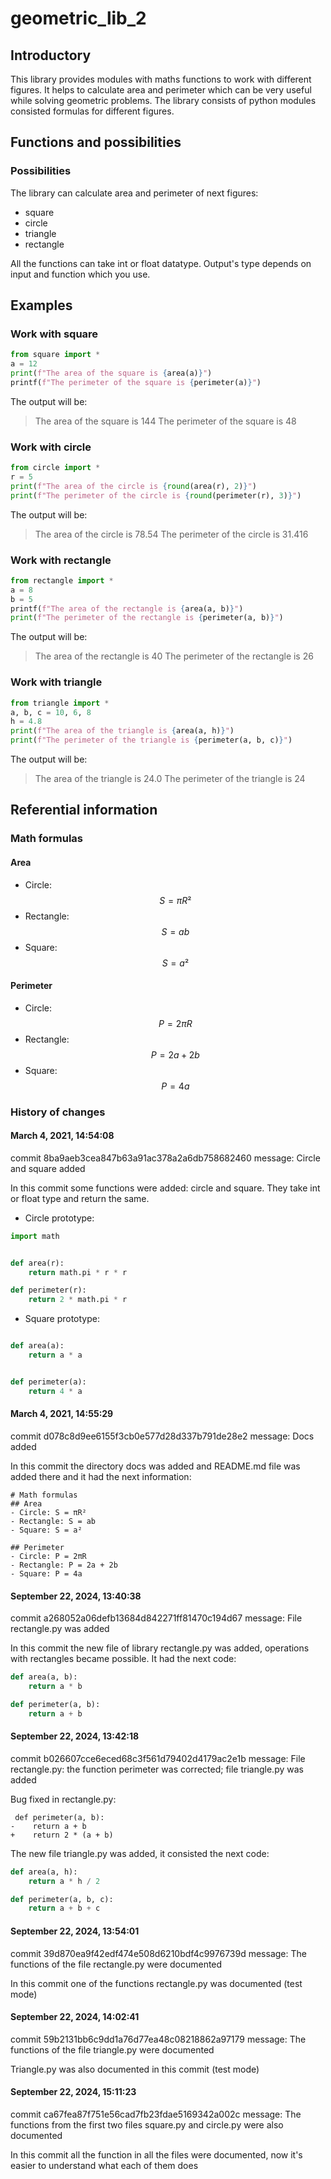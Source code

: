 # geometric_lib_2

## Introductory

This library provides modules with maths functions to work with different figures. 
It helps to calculate area and perimeter which can be very useful while solving geometric problems.
The library consists of python modules consisted formulas for different figures.

## Functions and possibilities

### Possibilities

The library can calculate area and perimeter of next figures:
- square
- circle
- triangle
- rectangle

All the functions can take int or float datatype. Output's type depends on input and function which you use.

## Examples

### Work with square

```python
from square import *
a = 12
print(f"The area of the square is {area(a)}")
printf(f"The perimeter of the square is {perimeter(a)}")
```

The output will be:

> The area of the square is 144
> The perimeter of the square is 48

### Work with circle

```python
from circle import *
r = 5
print(f"The area of the circle is {round(area(r), 2)}")
print(f"The perimeter of the circle is {round(perimeter(r), 3)}")
```

The output will be:

> The area of the circle is 78.54
> The perimeter of the circle is 31.416

### Work with rectangle

```python
from rectangle import *
a = 8
b = 5
printf(f"The area of the rectangle is {area(a, b)}")
print(f"The perimeter of the rectangle is {perimeter(a, b)}")
```

The output will be:

> The area of the rectangle is 40
> The perimeter of the rectangle is 26

### Work with triangle

```python
from triangle import *
a, b, c = 10, 6, 8
h = 4.8
print(f"The area of the triangle is {area(a, h)}")
print(f"The perimeter of the triangle is {perimeter(a, b, c)}")
```

The output will be:

> The area of the triangle is 24.0
> The perimeter of the triangle is 24

## Referential information

### Math formulas

#### Area
- Circle: $$ S = πR² $$
- Rectangle: $$ S = ab $$
- Square: $$ S = a² $$

#### Perimeter
- Circle: $$ P = 2πR $$
- Rectangle: $$ P = 2a + 2b $$
- Square: $$ P = 4a $$

### History of changes

#### March 4, 2021, 14:54:08

commit 8ba9aeb3cea847b63a91ac378a2a6db758682460
message: Circle and square added

In this commit some functions were added: circle and square. They take int or float type and return the same.

- Circle prototype:
```python
import math


def area(r):
    return math.pi * r * r

def perimeter(r):
    return 2 * math.pi * r

```

- Square prototype:
```python

def area(a):
    return a * a


def perimeter(a):
    return 4 * a

```

#### March 4, 2021, 14:55:29

commit d078c8d9ee6155f3cb0e577d28d337b791de28e2
message: Docs added

In this commit the directory docs was added and README.md file was added there and it had the next information:
```
# Math formulas
## Area
- Circle: S = πR²
- Rectangle: S = ab
- Square: S = a²

## Perimeter
- Circle: P = 2πR
- Rectangle: P = 2a + 2b
- Square: P = 4a
```

#### September 22, 2024, 13:40:38

commit a268052a06defb13684d842271ff81470c194d67
message: File rectangle.py was added

In this commit the new file of library rectangle.py was added, operations with rectangles became possible. It had the next code:

```python
def area(a, b):
    return a * b

def perimeter(a, b):
    return a + b
```

#### September 22, 2024, 13:42:18

commit b026607cce6eced68c3f561d79402d4179ac2e1b
message: File rectangle.py: the function perimeter was corrected; file triangle.py was added

Bug fixed in rectangle.py:
```
 def perimeter(a, b):
-    return a + b
+    return 2 * (a + b)
```

The new file triangle.py was added, it consisted the next code:
```python
def area(a, h):
    return a * h / 2

def perimeter(a, b, c):
    return a + b + c

```
#### September 22, 2024, 13:54:01

commit 39d870ea9f42edf474e508d6210bdf4c9976739d
message: The functions of the file rectangle.py were documented

In this commit one of the functions rectangle.py was documented (test mode)

#### September 22, 2024, 14:02:41

commit 59b2131bb6c9dd1a76d77ea48c08218862a97179
message: The functions of the file triangle.py were documented

Triangle.py was also documented in this commit (test mode)

#### September 22, 2024, 15:11:23

commit ca67fea87f751e56cad7fb23fdae5169342a002c
message: The functions from the first two files square.py and circle.py were also documented

In this commit all the function in all the files were documented, now it's easier to understand what each of them does


